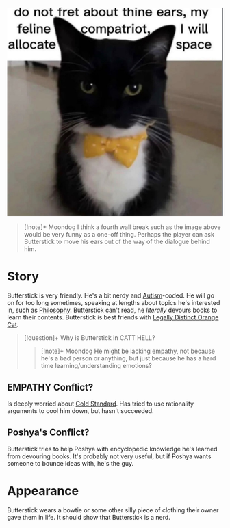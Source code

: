 ![](Fourth%20Wall%20Break.jpg)
>[!note]+ Moondog
> I think a fourth wall break such as the image above would be very funny as a one-off thing. Perhaps the player can ask Butterstick to move his ears out of the way of the dialogue behind him.
# Story
Butterstick is very friendly. He's a bit nerdy and [Autism](Autism.md###Butterstick)-coded. He will go on for too long sometimes, speaking at lengths about topics he's interested in, such as [Philosophy](Philosophy.md). 
Butterstick can't read, he *literally* devours books to learn their contents.
Butterstick is best friends with [Legally Distinct Orange Cat](Legally%20Distinct%20Orange%20Cat.md).

>[!question]+ Why is Butterstick in CATT HELL?
>>[!note]+ Moondog
>>He might be lacking empathy, not because he's a bad person or anything, but just because he has a hard time learning/understanding emotions?

## EMPATHY Conflict?
Is deeply worried about [Gold Standard](Gold%20Standard.md). Has tried to use rationality arguments to cool him down, but hasn't succeeded.

## Poshya's Conflict?
Butterstick tries to help Poshya with encyclopedic knowledge he's learned from devouring books. It's probably not very useful, but if Poshya wants someone to bounce ideas with, he's the guy.

# Appearance
Butterstick wears a bowtie or some other silly piece of clothing their owner gave them in life. It should show that Butterstick is a nerd.